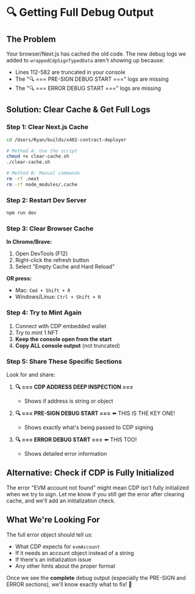 # 🔍 Getting Full Debug Output

## The Problem

Your browser/Next.js has cached the old code. The new debug logs we added to `wrappedCdpSignTypedData` aren't showing up because:
- Lines 112-582 are truncated in your console
- The "🔍 === PRE-SIGN DEBUG START ===" logs are missing
- The "🔍 === ERROR DEBUG START ===" logs are missing

## Solution: Clear Cache & Get Full Logs

### Step 1: Clear Next.js Cache
```bash
cd /Users/Ryan/builds/x402-contract-deployer

# Method A: Use the script
chmod +x clear-cache.sh
./clear-cache.sh

# Method B: Manual commands
rm -rf .next
rm -rf node_modules/.cache
```

### Step 2: Restart Dev Server
```bash
npm run dev
```

### Step 3: Clear Browser Cache
**In Chrome/Brave:**
1. Open DevTools (F12)
2. Right-click the refresh button
3. Select "Empty Cache and Hard Reload"

**OR press:**
- Mac: `Cmd + Shift + R`
- Windows/Linux: `Ctrl + Shift + R`

### Step 4: Try to Mint Again

1. Connect with CDP embedded wallet
2. Try to mint 1 NFT
3. **Keep the console open from the start**
4. **Copy ALL console output** (not truncated)

### Step 5: Share These Specific Sections

Look for and share:

1. **🔍 === CDP ADDRESS DEEP INSPECTION ===**
   - Shows if address is string or object

2. **🔍 === PRE-SIGN DEBUG START ===** ⬅️ THIS IS THE KEY ONE!
   - Shows exactly what's being passed to CDP signing

3. **🔍 === ERROR DEBUG START ===** ⬅️ THIS TOO!
   - Shows detailed error information

## Alternative: Check if CDP is Fully Initialized

The error "EVM account not found" might mean CDP isn't fully initialized when we try to sign. Let me know if you still get the error after clearing cache, and we'll add an initialization check.

## What We're Looking For

The full error object should tell us:
- What CDP expects for `evmAccount`
- If it needs an account object instead of a string
- If there's an initialization issue
- Any other hints about the proper format

Once we see the **complete** debug output (especially the PRE-SIGN and ERROR sections), we'll know exactly what to fix! 🎯
